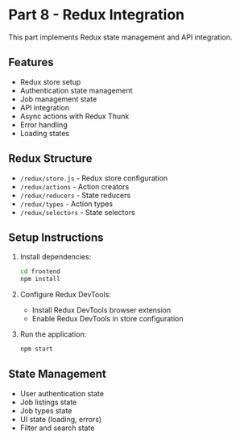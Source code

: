 # Part 8 - Redux Integration

This part implements Redux state management and API integration.

## Features

- Redux store setup
- Authentication state management
- Job management state
- API integration
- Async actions with Redux Thunk
- Error handling
- Loading states

## Redux Structure

- `/redux/store.js` - Redux store configuration
- `/redux/actions` - Action creators
- `/redux/reducers` - State reducers
- `/redux/types` - Action types
- `/redux/selectors` - State selectors

## Setup Instructions

1. Install dependencies:
   ```bash
   cd frontend
   npm install
   ```

2. Configure Redux DevTools:
   - Install Redux DevTools browser extension
   - Enable Redux DevTools in store configuration

3. Run the application:
   ```bash
   npm start
   ```

## State Management

- User authentication state
- Job listings state
- Job types state
- UI state (loading, errors)
- Filter and search state 